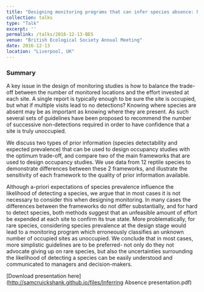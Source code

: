 ```yaml
---
title: "Designing monitoring programs that can infer species absence: how much effort is enough?"
collection: talks
type: "Talk"
excerpt: ''
permalink: /talks/2016-12-13-BES
venue: "British Ecological Society Annual Meeting"
date: 2016-12-13 
location: "Liverpool, UK"
---
```


### Summary

A key issue in the design of monitoring studies is how to balance the trade-off between the number of monitored locations and the effort invested at each site. A single report is typically enough to be sure the site is occupied, but what if multiple visits lead to no detections? Knowing where species are absent may be as important as knowing where they are present. As such several sets of guidelines have been proposed to recommend the number of successive non-detections required in order to have confidence that a site is truly unoccupied.

We discuss two types of prior information (species detectability and expected prevalence) that can be used to design occupancy studies with the optimum trade-off, and compare two of the main frameworks that are used to design occupancy studies. We use data from 12 reptile species to demonstrate differences between these 2 frameworks, and illustrate the sensitivity of each framework to the quality of prior information available.

Although a-priori expectations of species prevalence influence the likelihood of detecting a species, we argue that in most cases it is not necessary to consider this when designing monitoring. In many cases the differences between the frameworks do not differ substantially, and for hard to detect species, both methods suggest that an unfeasible amount of effort be expended at each site to confirm its true state. More problematically, for rare species, considering species prevalence at the design stage would lead to a monitoring program which erroneously classifies an unknown number of occupied sites as unoccupied. We conclude that in most cases, more simplistic guidelines are to be preferred- not only do they not advocate giving up on rare species, but also the uncertainties surrounding the likelihood of detecting a species can be easily understood and communicated to managers and decision-makers. 

[Download presentation here](http://samcruickshank.github.io/files/Inferring Absence presentation.pdf)